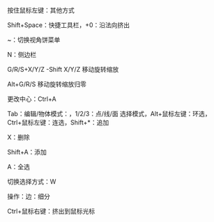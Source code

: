 按住鼠标左键：其他方式

Shift+Space：快捷工具栏，+0：沿法向挤出

~：切换视角饼菜单

N：侧边栏

G/R/S+X/Y/Z -Shift X/Y/Z 移动旋转缩放

Alt+G/R/S 移动旋转缩放归零

更改中心：Ctrl+A

Tab：编辑/物体模式：，1/2/3：点/线/面 选择模式，Alt+鼠标左键：环选，Ctrl+鼠标左键：连选，Shift+*：追加

X：删除

Shift+A：添加

A：全选

切换选择方式：W

操作：边：细分

Ctrl+鼠标右键：挤出到鼠标光标